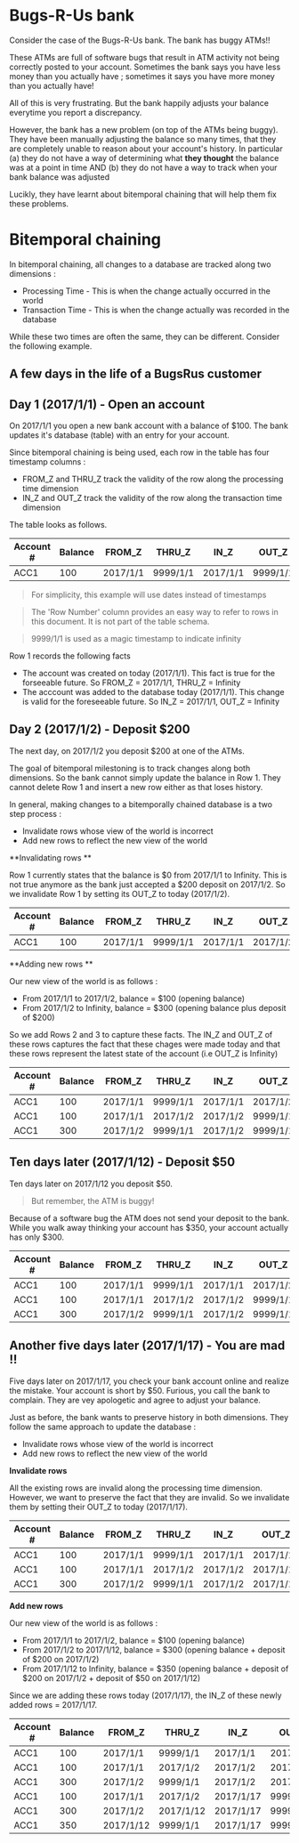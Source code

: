 # Bugs-R-Us bank

Consider the case of the Bugs-R-Us bank. The bank has buggy ATMs!!

These ATMs are full of software bugs that result in ATM activity not being correctly posted to your account. Sometimes the bank says you have less money than you actually have ; sometimes it says you have more money than you actually have!

All of this is very frustrating. But the bank happily adjusts your balance everytime you report a discrepancy. 

However, the bank has a new problem (on top of the ATMs being buggy). They have been manually adjusting 
the balance so many times, that they are completely unable to reason about your account's history. In particular 
(a) they do not have a way of determining what **they thought** the balance was at a point in time AND
(b) they do not have a way to track when your bank balance was adjusted

Lucikly, they have learnt about bitemporal chaining that will help them fix these problems. 

# Bitemporal chaining

In bitemporal chaining, all changes to a database are tracked along two dimensions :
* Processing Time - This is when the change actually occurred in the world 
* Transaction Time - This is when the change actually was recorded in the database

While these two times are often the same, they can be different. Consider the following example.

## A few days in the life of a BugsRus customer

## Day 1 (2017/1/1) - Open an account 

On 2017/1/1 you open a new bank account with a balance of $100. The bank updates it's database (table) with an entry for your account.

Since bitemporal chaining is being used, each row in the table has four timestamp columns :
* FROM_Z and THRU_Z track the validity of the row along the processing time dimension
* IN_Z and OUT_Z track the validity of the row along the transaction time dimension

The table looks as follows. 

| Account # | Balance | FROM_Z | THRU_Z |  IN_Z |  OUT_Z |  Row Number |
| --- | --- | --- | --- | --- | --- | --- |
| ACC1      | 100      | 2017/1/1 | 9999/1/1 | 2017/1/1 | 9999/1/1 | 1 |

> For simplicity, this example will use dates instead of timestamps

> The 'Row Number' column provides an easy way to refer to rows in this document. It is not part of the table schema.

> 9999/1/1 is used as a magic timestamp to indicate infinity

Row 1 records the following facts 
* The account was created on today (2017/1/1). This fact is true for the forseeable future. So FROM_Z = 2017/1/1, THRU_Z = Infinity
* The acccount was added to the database today (2017/1/1). This change is valid for the foreseeable future. So IN_Z = 2017/1/1, OUT_Z = Infinity

## Day 2 (2017/1/2) - Deposit $200

The next day, on 2017/1/2 you deposit $200 at one of the ATMs.

The goal of bitemporal milestoning is to track changes along both dimensions. So the bank cannot simply update the balance in Row 1. They cannot delete Row 1 and insert a new row either as that loses history.

In general, making changes to a bitemporally chained database is a two step process :
* Invalidate rows whose view of the world is incorrect
* Add new rows to reflect the new view of the world

**Invalidating rows **

Row 1 currently states that the balance is $0 from 2017/1/1 to Infinity. This is not true anymore as the bank just accepted a $200 deposit on 2017/1/2. So we invalidate Row 1 by setting its OUT_Z to today (2017/1/2). 

| Account # | Balance | FROM_Z | THRU_Z |  IN_Z |  OUT_Z |  Row Number |
| --- | --- | --- | --- | --- | --- | --- |
| ACC1      | 100      | 2017/1/1 | 9999/1/1 | 2017/1/1 | 2017/1/2 | 1 |

**Adding new rows **

Our new view of the world is as follows :
* From 2017/1/1 to 2017/1/2, balance = $100 (opening balance)
* From 2017/1/2 to Infinity, balance = $300 (opening balance plus deposit of $200)

So we add Rows 2 and 3 to capture these facts. The IN_Z and OUT_Z of these rows captures the fact that these
chages were made today and that these rows represent the latest state of the account (i.e OUT_Z is Infinity)

| Account # | Balance | FROM_Z | THRU_Z |  IN_Z |  OUT_Z |  Row Number |
| --- | --- | --- | --- | --- | --- | --- |
| ACC1      | 100      | 2017/1/1 | 9999/1/1 | 2017/1/1 | 2017/1/2 | 1 |
| ACC1      | 100      | 2017/1/1 | 2017/1/2 | 2017/1/2 | 9999/1/1 | 2 |
| ACC1      | 300      | 2017/1/2 | 9999/1/1 | 2017/1/2 | 9999/1/1 | 3 |

## Ten days later (2017/1/12) - Deposit $50

Ten days later on 2017/1/12 you deposit $50.

> But remember, the ATM is buggy!

Because of a software bug the ATM does not send your deposit to the bank. While you walk away thinking your account has $350, your account actually has only $300.

| Account # | Balance | FROM_Z | THRU_Z |  IN_Z |  OUT_Z |  Row Number |
| --- | --- | --- | --- | --- | --- | --- |
| ACC1      | 100      | 2017/1/1 | 9999/1/1 | 2017/1/1 | 2017/1/2 | 1 |
| ACC1      | 100      | 2017/1/1 | 2017/1/2 | 2017/1/2 | 9999/1/1 | 2 |
| ACC1      | 300      | 2017/1/2 | 9999/1/1 | 2017/1/2 | 9999/1/1 | 3 |

## Another five days later (2017/1/17) - You are mad !!

Five days later on 2017/1/17, you check your bank account online and realize the mistake. Your account is short by $50. Furious, you call the bank to complain. They are vey apologetic and agree to adjust your balance.

Just as before, the bank wants to preserve history in both dimensions. They follow the same approach to update the database :
* Invalidate rows whose view of the world is incorrect
* Add new rows to reflect the new view of the world

**Invalidate rows** 

All the existing rows are invalid along the processing time dimension. However, we want to preserve the fact that they are invalid. So we invalidate them by setting their OUT_Z to today (2017/1/17).

| Account # | Balance | FROM_Z | THRU_Z |  IN_Z |  OUT_Z |  Row Number |
| --- | --- | --- | --- | --- | --- | --- |
| ACC1      | 100      | 2017/1/1 | 9999/1/1 | 2017/1/1 | 2017/1/17 | 1 |
| ACC1      | 100      | 2017/1/1 | 2017/1/2 | 2017/1/2 | 2017/1/17 | 2 |
| ACC1      | 300      | 2017/1/2 | 9999/1/1 | 2017/1/2 | 2017/1/17 | 3 |

**Add new rows**

Our new view of the world is as follows :
* From 2017/1/1 to 2017/1/2, balance = $100 (opening balance)
* From 2017/1/2 to 2017/1/12, balance = $300 (opening balance + deposit of $200 on 2017/1/2)
* From 2017/1/12 to Infinity, balance = $350 (opening balance + deposit of $200 on 2017/1/2 + deposit of $50 on 2017/1/12)

Since we are adding these rows today (2017/1/17), the IN_Z of these newly added rows = 2017/1/17.

| Account # | Balance | FROM_Z | THRU_Z |  IN_Z |  OUT_Z |  Row Number |
| --- | --- | --- | --- | --- | --- | --- |
| ACC1      | 100      | 2017/1/1 | 9999/1/1 | 2017/1/1 | 2017/1/17 | 1 |
| ACC1      | 100      | 2017/1/1 | 2017/1/2 | 2017/1/2 | 2017/1/17 | 2 |
| ACC1      | 300      | 2017/1/2 | 9999/1/1 | 2017/1/2 | 2017/1/17 | 3 |
| ACC1      | 100      | 2017/1/1 | 2017/1/2 | 2017/1/17 | 9999/1/1 | 4 |
| ACC1      | 300      | 2017/1/2 | 2017/1/12 | 2017/1/17 | 9999/1/1 | 5 |
| ACC1      | 350      | 2017/1/12 | 9999/1/1 | 2017/1/17| 9999/1/1 | 6 |